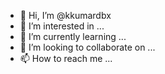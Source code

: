 - 👋 Hi, I’m @kkumardbx
- 👀 I’m interested in ...
- 🌱 I’m currently learning ...
- 💞️ I’m looking to collaborate on ...
- 📫 How to reach me ...

<!---
kkumardbx/kkumardbx is a ✨ special ✨ repository because its `README.md` (this file) appears on your GitHub profile.
You can click the Preview link to take a look at your changes.
--->
